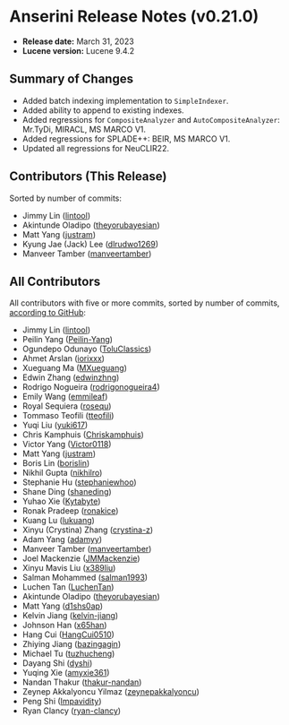 # Anserini Release Notes (v0.21.0)

+ **Release date:** March 31, 2023
+ **Lucene version:** Lucene 9.4.2

## Summary of Changes

+ Added batch indexing implementation to `SimpleIndexer`.
+ Added ability to append to existing indexes.
+ Added regressions for `CompositeAnalyzer` and `AutoCompositeAnalyzer`: Mr.TyDi, MIRACL, MS MARCO V1.
+ Added regressions for SPLADE++: BEIR, MS MARCO V1.
+ Updated all regressions for NeuCLIR22.

## Contributors (This Release)

Sorted by number of commits:

+ Jimmy Lin ([lintool](https://github.com/lintool))
+ Akintunde Oladipo ([theyorubayesian](https://github.com/theyorubayesian))
+ Matt Yang ([justram](https://github.com/justram))
+ Kyung Jae (Jack) Lee ([dlrudwo1269](https://github.com/dlrudwo1269))
+ Manveer Tamber ([manveertamber](https://github.com/manveertamber))

## All Contributors

All contributors with five or more commits, sorted by number of commits, [according to GitHub](https://github.com/castorini/Anserini/graphs/contributors):

+ Jimmy Lin ([lintool](https://github.com/lintool))
+ Peilin Yang ([Peilin-Yang](https://github.com/Peilin-Yang))
+ Ogundepo Odunayo ([ToluClassics](https://github.com/ToluClassics))
+ Ahmet Arslan ([iorixxx](https://github.com/iorixxx))
+ Xueguang Ma ([MXueguang](https://github.com/MXueguang))
+ Edwin Zhang ([edwinzhng](https://github.com/edwinzhng))
+ Rodrigo Nogueira ([rodrigonogueira4](https://github.com/rodrigonogueira4))
+ Emily Wang ([emmileaf](https://github.com/emmileaf))
+ Royal Sequiera ([rosequ](https://github.com/rosequ))
+ Tommaso Teofili ([tteofili](https://github.com/tteofili))
+ Yuqi Liu ([yuki617](https://github.com/yuki617))
+ Chris Kamphuis ([Chriskamphuis](https://github.com/Chriskamphuis))
+ Victor Yang ([Victor0118](https://github.com/Victor0118))
+ Matt Yang ([justram](https://github.com/justram))
+ Boris Lin ([borislin](https://github.com/borislin))
+ Nikhil Gupta ([nikhilro](https://github.com/nikhilro))
+ Stephanie Hu ([stephaniewhoo](https://github.com/stephaniewhoo))
+ Shane Ding ([shaneding](https://github.com/shaneding))
+ Yuhao Xie ([Kytabyte](https://github.com/Kytabyte))
+ Ronak Pradeep ([ronakice](https://github.com/ronakice))
+ Kuang Lu ([lukuang](https://github.com/lukuang))
+ Xinyu (Crystina) Zhang ([crystina-z](https://github.com/crystina-z))
+ Adam Yang ([adamyy](https://github.com/adamyy))
+ Manveer Tamber ([manveertamber](https://github.com/manveertamber))
+ Joel Mackenzie ([JMMackenzie](https://github.com/JMMackenzie))
+ Xinyu Mavis Liu ([x389liu](https://github.com/x389liu))
+ Salman Mohammed ([salman1993](https://github.com/salman1993))
+ Luchen Tan ([LuchenTan](https://github.com/LuchenTan))
+ Akintunde Oladipo ([theyorubayesian](https://github.com/theyorubayesian))
+ Matt Yang ([d1shs0ap](https://github.com/d1shs0ap))
+ Kelvin Jiang ([kelvin-jiang](https://github.com/kelvin-jiang))
+ Johnson Han ([x65han](https://github.com/x65han))
+ Hang Cui ([HangCui0510](https://github.com/HangCui0510))
+ Zhiying Jiang ([bazingagin](https://github.com/bazingagin))
+ Michael Tu ([tuzhucheng](https://github.com/tuzhucheng))
+ Dayang Shi ([dyshi](https://github.com/dyshi))
+ Yuqing Xie ([amyxie361](https://github.com/amyxie361))
+ Nandan Thakur ([thakur-nandan](https://github.com/thakur-nandan))
+ Zeynep Akkalyoncu Yilmaz ([zeynepakkalyoncu](https://github.com/zeynepakkalyoncu))
+ Peng Shi ([Impavidity](https://github.com/Impavidity))
+ Ryan Clancy ([ryan-clancy](https://github.com/ryan-clancy))
